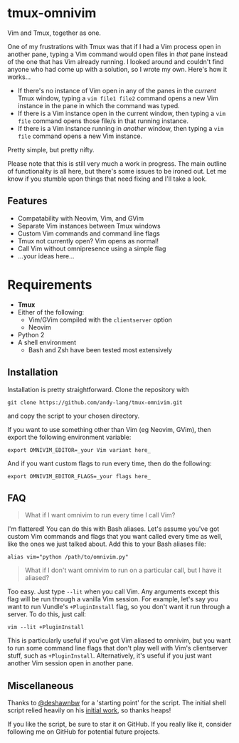 # tmux-omnivim
Vim and Tmux, together as one.

One of my frustrations with Tmux was that if I had a Vim process open in another pane, typing a Vim command would open files in _that_ pane instead of the one that has Vim already running. I looked around and couldn't find anyone who had come up with a solution, so I wrote my own. Here's how it works...

* If there's no instance of Vim open in any of the panes in the *current* Tmux window, typing a `vim file1 file2` command opens a new Vim instance in the pane in which the command was typed.
* If there is a Vim instance open in the current window, then typing a `vim file` command opens those file/s in that running instance.
* If there is a Vim instance running in *another* window, then typing a `vim file` command opens a new Vim instance.

Pretty simple, but pretty nifty.

Please note that this is still very much a work in progress. The main outline of functionality is all here, but there's some issues to be ironed out. Let me know if you stumble upon things that need fixing and I'll take a look.


## Features
* Compatability with Neovim, Vim, and GVim
* Separate Vim instances between Tmux windows
* Custom Vim commands and command line flags
* Tmux not currently open? Vim opens as normal!
* Call Vim without omnipresence using a simple flag
* ...your ideas here...

# Requirements
* **Tmux**
* Either of the following:
  * Vim/GVim compiled with the `clientserver` option
  * Neovim
* Python 2
* A shell environment
  * Bash and Zsh have been tested most extensively


## Installation
Installation is pretty straightforward. Clone the repository with

`git clone https://github.com/andy-lang/tmux-omnivim.git`

and copy the script to your chosen directory.

If you want to use something other than Vim (eg Neovim, GVim), then export the following environment variable:

`export OMNIVIM_EDITOR=_your Vim variant here_`

And if you want custom flags to run every time, then do the following:

`export OMNIVIM_EDITOR_FLAGS=_your flags here_`


## FAQ
> What if I want omnivim to run every time I call Vim?

I'm flattered! You can do this with Bash aliases. Let's assume you've got custom Vim commands and flags that you want called every time as well, like the ones we just talked about. Add this to your Bash aliases file:

`alias vim="python /path/to/omnivim.py"`

> What if I don't want omnivim to run on a particular call, but I have it aliased?

Too easy. Just type `--lit` when you call Vim. Any arguments except this flag will be run through a vanilla Vim session. For example, let's say you want to run Vundle's `+PluginInstall` flag, so you don't want it run through a server. To do this, just call:

`vim --lit +PluginInstall`

This is particularly useful if you've got Vim aliased to omnivim, but you want to run some command line flags that don't play well with Vim's clientserver stuff, such as `+PluginInstall`. Alternatively, it's useful if you just want another Vim session open in another pane.


## Miscellaneous
Thanks to [@deshawnbw](http://github.com/deshawnbw) for a 'starting point' for the script. The initial shell script relied heavily on his [initial work](https://gist.github.com/deshawnbw/2792055), so thanks heaps!

If you like the script, be sure to star it on GitHub. If you really like it, consider following me on GitHub for potential future projects.
